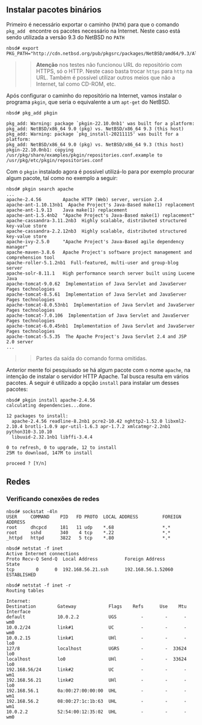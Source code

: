 
## Instalar pacotes binários

Primeiro é necessário exportar o caminho (``PATH``) para que o comando ``pkg_add `` encontre os pacotes necessário na Internet. Neste caso está sendo utilizada a versão 9.3 do NetBSD no ``PATH``

```console
nbsd# export PKG_PATH="http://cdn.netbsd.org/pub/pkgsrc/packages/NetBSD/amd64/9.3/All/"
```

>> **Atenção** nos testes não funcionou URL do repositório com HTTPS, só o HTTP. Neste caso basta trocar ``https`` para ``http`` na URL. Também é possível utilizar outros meios que não a Internet, tal como CD-ROM, etc.

Após configurar o caminho do repositório na Internet, vamos instalar o programa ``pkgin``, que seria o equivalente a um ``apt-get`` do NetBSD.

```console
nbsd# pkg_add pkgin

pkg_add: Warning: package `pkgin-22.10.0nb1' was built for a platform:
pkg_add: NetBSD/x86_64 9.0 (pkg) vs. NetBSD/x86_64 9.3 (this host)
pkg_add: Warning: package `pkg_install-20211115' was built for a platform:
pkg_add: NetBSD/x86_64 9.0 (pkg) vs. NetBSD/x86_64 9.3 (this host)
pkgin-22.10.0nb1: copying /usr/pkg/share/examples/pkgin/repositories.conf.example to /usr/pkg/etc/pkgin/repositories.conf
```

Com o ``pkgin`` instalado agora é possível utilizá-lo para por exemplo procurar algum pacote, tal como no exemplo a seguir:

```console
nbsd# pkgin search apache
...
apache-2.4.56        Apache HTTP (Web) server, version 2.4
apache-ant-1.10.13nb1  Apache Project's Java-Based make(1) replacement
apache-ant-1.9.13    Java make(1) replacement
apache-ant-1.5.4nb2  "Apache Project's Java-Based make(1) replacement"
apache-cassandra-3.11.2nb3  Highly scalable, distributed structured key-value store
apache-cassandra-2.2.12nb3  Highly scalable, distributed structured key-value store
apache-ivy-2.5.0     "Apache Project's Java-Based agile dependency manager"
apache-maven-3.8.6   Apache Project's software project management and comprehension tool
apache-roller-5.1.2nb1  Full-featured, multi-user and group-blog server
apache-solr-8.11.1   High performance search server built using Lucene Java
apache-tomcat-9.0.62  Implementation of Java Servlet and JavaServer Pages technologies
apache-tomcat-8.5.61  Implementation of Java Servlet and JavaServer Pages technologies
apache-tomcat-8.0.53nb1  Implementation of Java Servlet and JavaServer Pages technologies
apache-tomcat-7.0.106  Implementation of Java Servlet and JavaServer Pages technologies
apache-tomcat-6.0.45nb1  Implementation of Java Servlet and JavaServer Pages technologies
apache-tomcat-5.5.35  The Apache Project's Java Servlet 2.4 and JSP 2.0 server
...
```
>> Partes da saída do comando forma omitidas.

Anterior mente foi pesquisado se há algum pacote com o nome ``apache``, na intenção de instalar o servidor HTTP Apache. Tal busca resulta em vários pacotes. A seguir é utilizado a opção ``install`` para instalar um desses pacotes:

```console
nbsd# pkgin install apache-2.4.56
calculating dependencies...done.

12 packages to install:
  apache-2.4.56 readline-8.2nb1 pcre2-10.42 nghttp2-1.52.0 libxml2-2.10.4 brotli-1.0.9 apr-util-1.6.3 apr-1.7.2 xmlcatmgr-2.2nb1 python310-3.10.10
  libuuid-2.32.1nb1 libffi-3.4.4

0 to refresh, 0 to upgrade, 12 to install
25M to download, 147M to install

proceed ? [Y/n]
```

## Redes

### Verificando conexões de redes

```console
nbsd# sockstat -4ln
USER     COMMAND    PID   FD PROTO  LOCAL ADDRESS         FOREIGN ADDRESS
root     dhcpcd     181   11 udp    *.68                  *.*
root     sshd       340    4 tcp    *.22                  *.*
_httpd   httpd      3822   5 tcp    *.80                  *.*
```

```console
nbsd# netstat -f inet
Active Internet connections
Proto Recv-Q Send-Q  Local Address          Foreign Address        State
tcp        0      0  192.168.56.21.ssh      192.168.56.1.52060     ESTABLISHED
```

```console
nbsd# netstat -f inet -r
Routing tables

Internet:
Destination        Gateway            Flags    Refs      Use    Mtu Interface
default            10.0.2.2           UGS         -        -      -  wm0
10.0.2/24          link#1             UC          -        -      -  wm0
10.0.2.15          link#1             UHl         -        -      -  lo0
127/8              localhost          UGRS        -        -  33624  lo0
localhost          lo0                UHl         -        -  33624  lo0
192.168.56/24      link#2             UC          -        -      -  wm1
192.168.56.21      link#2             UHl         -        -      -  lo0
192.168.56.1       0a:00:27:00:00:00  UHL         -        -      -  wm1
192.168.56.2       08:00:27:1c:1b:63  UHL         -        -      -  wm1
10.0.2.2           52:54:00:12:35:02  UHL         -        -      -  wm0
```



